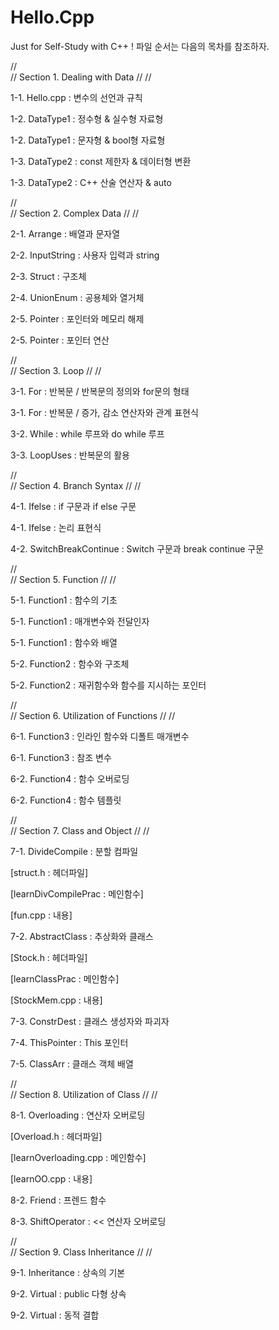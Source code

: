 # Hello.Cpp
Just for Self-Study with C++ !
파일 순서는 다음의 목차를 참조하자.


//    
// Section 1. Dealing with Data //
//  

1-1. Hello.cpp : 변수의 선언과 규칙

1-2. DataType1 : 정수형 & 실수형 자료형

1-2. DataType1 : 문자형 & bool형 자료형
               
1-3. DataType2 : const 제한자 & 데이터형 변환

1-3. DataType2 : C++ 산술 연산자 & auto
               
               
//               
// Section 2. Complex Data //
//  

2-1. Arrange : 배열과 문자열

2-2. InputString : 사용자 입력과 string

2-3. Struct : 구조체

2-4. UnionEnum : 공용체와 열거체

2-5. Pointer : 포인터와 메모리 해제

2-5. Pointer : 포인터 연산


//      
// Section 3. Loop //
//  

3-1. For : 반복문 / 반복문의 정의와 for문의 형태

3-1. For : 반복문 / 증가, 감소 연산자와 관계 표현식

3-2. While : while 루프와 do while 루프

3-3. LoopUses : 반복문의 활용


//   
// Section 4. Branch Syntax //
//  

4-1. Ifelse : if 구문과 if else 구문

4-1. Ifelse : 논리 표현식

4-2. SwitchBreakContinue : Switch 구문과 break continue 구문


//   
// Section 5. Function //
//  

5-1. Function1 : 함수의 기초

5-1. Function1 : 매개변수와 전달인자

5-1. Function1 : 함수와 배열

5-2. Function2 : 함수와 구조체

5-2. Function2 : 재귀함수와 함수를 지시하는 포인터
         
         
//            
// Section 6. Utilization of Functions //
//  

6-1. Function3 : 인라인 함수와 디폴트 매개변수

6-1. Function3 : 참조 변수

6-2. Function4 : 함수 오버로딩

6-2. Function4 : 함수 템플릿
         
         
//           
// Section 7. Class and Object //
//  

7-1. DivideCompile : 분할 컴파일

[struct.h : 헤더파일]

[learnDivCompilePrac : 메인함수]

[fun.cpp : 내용]

7-2. AbstractClass : 추상화와 클래스

[Stock.h : 헤더파일]

[learnClassPrac : 메인함수]

[StockMem.cpp : 내용]

7-3. ConstrDest : 클래스 생성자와 파괴자

7-4. ThisPointer : This 포인터

7-5. ClassArr : 클래스 객체 배열


//  
// Section 8. Utilization of Class //
//  

8-1. Overloading : 연산자 오버로딩

[Overload.h : 헤더파일]

[learnOverloading.cpp : 메인함수]

[learnOO.cpp : 내용]

8-2. Friend : 프렌드 함수

8-3. ShiftOperator : << 연산자 오버로딩


//   
// Section 9. Class Inheritance //
//  

9-1. Inheritance : 상속의 기본

9-2. Virtual : public 다형 상속

9-2. Virtual : 동적 결합

